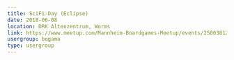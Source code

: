 ```yaml
---
title: SciFi-Day (Eclipse)
date: 2018-06-08
location: DRK Altenzentrum, Worms
link: https://www.meetup.com/Mannheim-Boardgames-Meetup/events/250038129/
usergroup: bogama
type: usergroup
---
```

